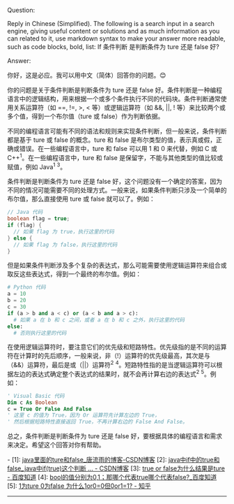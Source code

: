 Question:

Reply in Chinese (Simplified).
The following is a search input in a search engine, giving useful content or solutions and as much information as you can related to it, use markdown syntax to make your answer more readable, such as code blocks, bold, list:
If 条件判断 是判断条件为 ture 还是 false 好?

Answer:

你好，这是必应。我可以用中文（简体）回答你的问题。😊

你的问题是关于条件判断是判断条件为 ture 还是 false 好。条件判断是一种编程语言中的逻辑结构，用来根据一个或多个条件执行不同的代码块。条件判断通常使用关系运算符（如 ==, !=, >, < 等）或逻辑运算符（如 &&, ||, ! 等）来比较两个或多个值，得到一个布尔值（ture 或 false）作为判断依据。

不同的编程语言可能有不同的语法和规则来实现条件判断，但一般来说，条件判断都是基于 ture 或 false 的概念。ture 和 false 是布尔类型的值，表示真或假，正确或错误。在一些编程语言中，ture 和 false 可以用 1 和 0 来代替，例如 C 或 C++<sup>1</sup>。在一些编程语言中，ture 和 false 是保留字，不能与其他类型的值比较或赋值，例如 Java<sup>1</sup> <sup>3</sup>。

条件判断是判断条件为 ture 还是 false 好，这个问题没有一个确定的答案，因为不同的情况可能需要不同的处理方式。一般来说，如果条件判断只涉及一个简单的布尔值，那么直接使用 ture 或 false 就可以了。例如：

```java
// Java 代码
boolean flag = true;
if (flag) {
  // 如果 flag 为 true，执行这里的代码
} else {
  // 如果 flag 为 false，执行这里的代码
}
```

但是如果条件判断涉及多个复杂的表达式，那么可能需要使用逻辑运算符来组合或取反这些表达式，得到一个最终的布尔值。例如：

```python
# Python 代码
a = 10
b = 20
c = 30
if (a > b and a < c) or (a < b and a > c):
  # 如果 a 在 b 和 c 之间，或者 a 在 b 和 c 之外，执行这里的代码
else:
  # 否则执行这里的代码
```

在使用逻辑运算符时，要注意它们的优先级和短路特性。优先级指的是不同的运算符在计算时的先后顺序，一般来说，非（!）运算符的优先级最高，其次是与（&&）运算符，最后是或（||）运算符<sup>2</sup> <sup>4</sup>。短路特性指的是当逻辑运算符可以根据左边的表达式确定整个表达式的结果时，就不会再计算右边的表达式<sup>2</sup> <sup>5</sup>。例如：

```vb
' Visual Basic 代码
Dim c As Boolean
c = True Or False And False
' 这里 c 的值为 True，因为 Or 运算符先计算左边的 True，
' 然后根据短路特性直接返回 True，不再计算右边的 False And False。
```

总之，条件判断是判断条件为 ture 还是 false 好，要根据具体的编程语言和需求来决定。希望这个回答对你有帮助。

\-
\[1]: [java里面的ture和false_唐流雨的博客-CSDN博客](https://blog.csdn.net/qq_40808344/article/details/79605486)
\[2]: [java中if中的true和false_java中if(true)这个判断 ... - CSDN博客](https://blog.csdn.net/weixin_39879122/article/details/114928049)
\[3]: [true or false为什么结果是ture - 百度知道](https://zhidao.baidu.com/question/1771297379656817180.html)
\[4]: [bool的值分别为0,1；那哪个代表true哪个代表false?_百度知道](https://zhidao.baidu.com/question/49115404.html)
\[5]: [1为ture 0为false 为什么1or0=0但0or1=1? - 知乎](https://www.zhihu.com/question/516165217)

<hr/>

